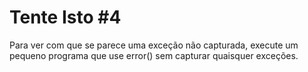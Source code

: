 # Tente Isto #4

Para ver com que se parece uma exceção não capturada, execute um pequeno programa que use error() sem capturar quaisquer exceções.
